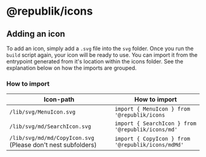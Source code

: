 # @republik/icons

## Adding an icon

To add an icon, simply add a `.svg` file into the `svg` folder.
Once you run the `build` script again, your icon will be ready to use.
You can import it from the entrypoint generated from it's location within the icons
folder. See the explanation below on how the imports are grouped.

### How to import

| Icon-path | How to import |
| ------- | ------- |
| `/lib/svg/MenuIcon.svg` | `import { MenuIcon } from '@republik/icons` |
| `/lib/svg/md/SearchIcon.svg` | `import { SearchIcon } from '@republik/icons/md'` |
| `/lib/svg/md/md/CopyIcon.svg` (Please don't nest subfolders) | `import { CopyIcon } from '@republik/icons/mdMd'` |

